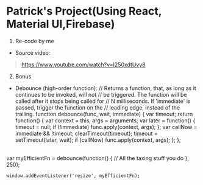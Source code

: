 # Patrick's Project(Using React, Material UI,Firebase)
1. Re-code by me
* Source video:
> https://www.youtube.com/watch?v=I250xdtUvy8
2. Bonus
* Debounce (high-order function):
    // Returns a function, that, as long as it continues to be invoked, will not
    // be triggered. The function will be called after it stops being called for
    // N milliseconds. If 'immediate' is passed, trigger the function on the
    // leading edge, instead of the trailing.
    function debounce(func, wait, immediate) {
      var timeout;
      return function() {
        var context = this, args = arguments;
        var later = function() {
          timeout = null;
          if (!immediate) func.apply(context, args);
        };
        var callNow = immediate && !timeout;
        clearTimeout(timeout);
        timeout = setTimeout(later, wait);
        if (callNow) func.apply(context, args);
      };
    };
<br>
    var myEfficientFn = debounce(function() {
    // All the taxing stuff you do
    }, 250);

    window.addEventListener('resize', myEfficientFn);